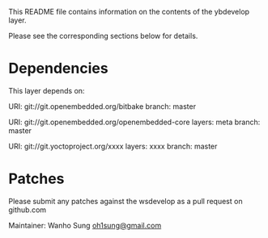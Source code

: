 This README file contains information on the contents of the
ybdevelop layer.

Please see the corresponding sections below for details.


Dependencies
============

This layer depends on:

  URI: git://git.openembedded.org/bitbake
  branch: master

  URI: git://git.openembedded.org/openembedded-core
  layers: meta
  branch: master

  URI: git://git.yoctoproject.org/xxxx
  layers: xxxx
  branch: master

Patches
=======

Please submit any patches against the wsdevelop as a pull request on
github.com

Maintainer: Wanho Sung <oh1sung@gmail.com>


